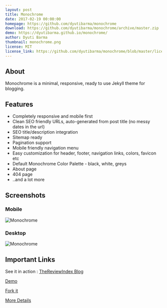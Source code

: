 ```yaml
---
layout: post
title: Monochrome
date: 2017-02-19 00:00:00
homepage: https://github.com/dyutibarma/monochrome
download: https://github.com/dyutibarma/monochrome/archive/master.zip
demo: https://dyutibarma.github.io/monochrome/
author: Dyuti Barma
thumbnail: monochrome.png
license: MIT
license_link: https://github.com/dyutibarma/monochrome/blob/master/license.md
---
```


## About
Monochrome is a minimal, responsive, ready to use Jekyll theme for blogging. 

## Features

- Completely responsive and mobile first
- Clean SEO friendly URLs, auto-generated from post title (no messy dates in the url)
- SEO title/description integration
- Sitemap ready
- Pagination support
- Mobile friendly navigation menu
- Easy customization for header, footer, navigation links, colors, favicon etc
- Default Monochrome Color Palette - black, white, greys
- About page
- 404 page
- ..and a lot more

## Screenshots

### Mobile
![Monochrome](https://raw.githubusercontent.com/dyutibarma/monochrome/master/img/monochrome-mobile.png "monochrome")

### Desktop
![Monochrome](https://raw.githubusercontent.com/dyutibarma/monochrome/master/img/monochrome01.png "monochrome")


## Important Links

See it in action : [TheReviewIndex Blog](https://thereviewindex.com/blog)

[Demo](https://dyutibarma.github.io/monochrome/)

[Fork it](https://github.com/dyutibarma/monochrome)

[More Details](https://github.com/dyutibarma/monochrome)



